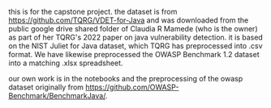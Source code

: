 this is for the capstone project. the dataset is from https://github.com/TQRG/VDET-for-Java and was downloaded from the public google drive shared folder of Claudia R Mamede (who is the owner) as part of her TQRG's 2022 paper on java vulnerability detection. it is based on the NIST Juliet for Java dataset, which TQRG has preprocessed into .csv format. We have likewise preprocessed the OWASP Benchmark 1.2 dataset into a matching .xlsx spreadsheet.

our own work is in the notebooks and the preprocessing of the owasp dataset originally from https://github.com/OWASP-Benchmark/BenchmarkJava/.
